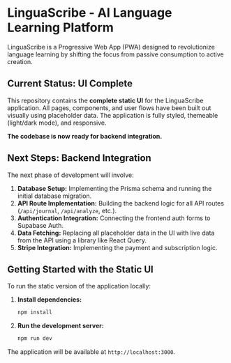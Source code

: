 # LinguaScribe - AI Language Learning Platform

LinguaScribe is a Progressive Web App (PWA) designed to revolutionize language learning by shifting the focus from passive consumption to active creation.

## Current Status: UI Complete

This repository contains the **complete static UI** for the LinguaScribe application. All pages, components, and user flows have been built out visually using placeholder data. The application is fully styled, themeable (light/dark mode), and responsive.

**The codebase is now ready for backend integration.**

## Next Steps: Backend Integration

The next phase of development will involve:
1.  **Database Setup:** Implementing the Prisma schema and running the initial database migration.
2.  **API Route Implementation:** Building the backend logic for all API routes (`/api/journal`, `/api/analyze`, etc.).
3.  **Authentication Integration:** Connecting the frontend auth forms to Supabase Auth.
4.  **Data Fetching:** Replacing all placeholder data in the UI with live data from the API using a library like React Query.
5.  **Stripe Integration:** Implementing the payment and subscription logic.

## Getting Started with the Static UI

To run the static version of the application locally:

1.  **Install dependencies:**
    ```bash
    npm install
    ```

2.  **Run the development server:**
    ```bash
    npm run dev
    ```

The application will be available at `http://localhost:3000`.
